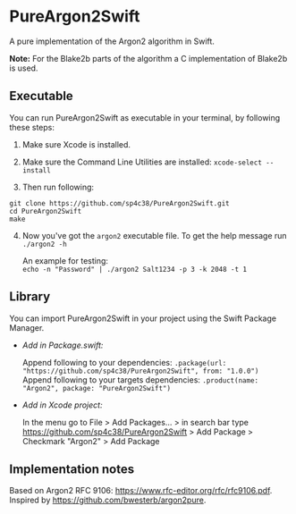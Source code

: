 # PureArgon2Swift

A pure implementation of the Argon2 algorithm in Swift.

**Note:** For the Blake2b parts of the algorithm a C implementation of Blake2b is used.

## **Executable**
You can run PureArgon2Swift as executable in your terminal, by following these steps:

1. Make sure Xcode is installed. 

2. Make sure the Command Line Utilities are installed: `xcode-select --install`

3. Then run following:
```
git clone https://github.com/sp4c38/PureArgon2Swift.git
cd PureArgon2Swift
make
```

4. Now you've got the `argon2` executable file. To get the help message run `./argon2 -h`

	An example for testing:  
	`echo -n "Password" | ./argon2 Salt1234 -p 3 -k 2048 -t 1`

## **Library**
You can import PureArgon2Swift in your project using the Swift Package Manager.
- _Add in Package.swift:_

	Append following to your dependencies: `.package(url: "https://github.com/sp4c38/PureArgon2Swift", from: "1.0.0")`  
	Append following to your targets dependencies: `.product(name: "Argon2", package: "PureArgon2Swift")`

- _Add in Xcode project:_

	In the menu go to File > Add Packages... > in search bar type https://github.com/sp4c38/PureArgon2Swift > Add Package > Checkmark "Argon2" > Add Package

## Implementation notes

Based on Argon2 RFC 9106: https://www.rfc-editor.org/rfc/rfc9106.pdf. Inspired by https://github.com/bwesterb/argon2pure.
